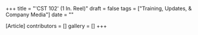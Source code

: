 +++
title = "'CST 102' (1 In. Reel)"
draft = false
tags = ["Training, Updates, & Company Media"]
date = ""

[Article]
contributors = []
gallery = []
+++